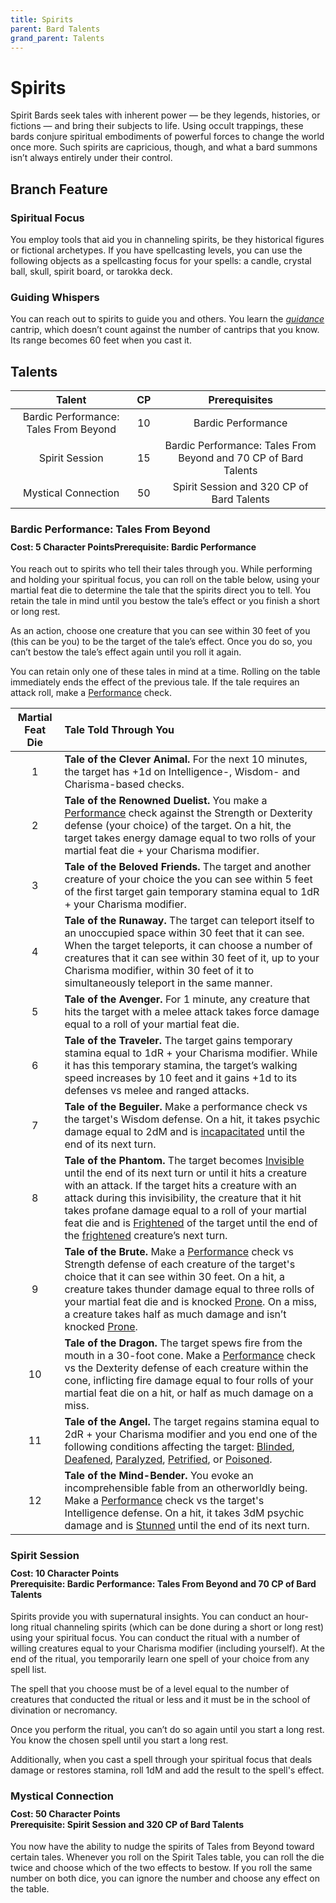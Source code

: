 ```yaml
---
title: Spirits
parent: Bard Talents
grand_parent: Talents
---
```


# Spirits
Spirit Bards seek tales with inherent power — be they legends, histories, or fictions — and bring their subjects to life. Using occult trappings, these bards conjure spiritual embodiments of powerful forces to change the world once more. Such spirits are capricious, though, and what a bard summons isn’t always entirely under their control.

## Branch Feature

### Spiritual Focus
You employ tools that aid you in channeling spirits, be they historical figures or fictional archetypes. If you have spellcasting levels, you can use the following objects as a spellcasting focus for your spells: a candle, crystal ball, skull, spirit board, or tarokka deck.

### Guiding Whispers
You can reach out to spirits to guide you and others. You learn the *[guidance](https://stormchaserroleplaying.com/stormchaserRPG/Spells/Cantrips/Divination/#guidance)* cantrip, which doesn’t count against the number of cantrips that you know. Its range becomes 60 feet when you cast it.

## Talents

| Talent | CP | Prerequisites |
|:------:|:--:|:-------------:|
| Bardic Performance: Tales From Beyond   | 10 | Bardic Performance |
| Spirit Session                          | 15 | Bardic Performance: Tales From Beyond and 70 CP of Bard Talents |
| Mystical Connection                     | 50 | Spirit Session and 320 CP of Bard Talents |

### Bardic Performance: Tales From Beyond

<div style="margin-top:-10px;"></div>

#### **Cost:** 5 Character Points**Prerequisite:** Bardic Performance
You reach out to spirits who tell their tales through you. While performing and holding your spiritual focus, you can roll on the table below, using your martial feat die to determine the tale that the spirits direct you to tell. You retain the tale in mind until you bestow the tale’s effect or you finish a short or long rest.

As an action, choose one creature that you can see within 30 feet of you (this can be you) to be the target of the tale’s effect. Once you do so, you can’t bestow the tale’s effect again until you roll it again.

You can retain only one of these tales in mind at a time. Rolling on the table immediately ends the effect of the previous tale. If the tale requires an attack roll, make a [Performance](https://stormchaserroleplaying.com/stormchaserRPG/Skills/Performance/) check.

| Martial Feat Die | Tale Told Through You |
|:----------------:|:----------------------|
| 1 | **Tale of the Clever Animal.** For the next 10 minutes, the target has +1d on Intelligence-, Wisdom- and Charisma-based checks. |
| 2 | **Tale of the Renowned Duelist.** You make a [Performance](https://stormchaserroleplaying.com/stormchaserRPG/Skills/Performance/) check against the Strength or Dexterity defense (your choice) of the target. On a hit, the target takes energy damage equal to two rolls of your martial feat die + your Charisma modifier. |
| 3 | **Tale of the Beloved Friends.** The target and another creature of your choice the you can see within 5 feet of the first target gain temporary stamina equal to 1dR + your Charisma modifier. |
| 4 | **Tale of the Runaway.** The target can teleport itself to an unoccupied space within 30 feet that it can see. When the target teleports, it can choose a number of creatures that it can see within 30 feet of it, up to your Charisma modifier, within 30 feet of it to simultaneously teleport in the same manner. |
| 5 | **Tale of the Avenger.** For 1 minute, any creature that hits the target with a melee attack takes force damage equal to a roll of your martial feat die. |
| 6 | **Tale of the Traveler.** The target gains temporary stamina equal to 1dR + your Charisma modifier. While it has this temporary stamina, the target’s walking speed increases by 10 feet and it gains +1d to its defenses vs melee and ranged attacks. |
| 7 | **Tale of the Beguiler.** Make a performance check vs the target's Wisdom defense. On a hit, it takes psychic damage equal to 2dM and is [incapacitated](https://stormchaserroleplaying.com/stormchaserRPG/Conditions/Incapacitated/) until the end of its next turn. |
| 8 | **Tale of the Phantom.** The target becomes [Invisible](https://stormchaserroleplaying.com/stormchaserRPG/Conditions/Invisible/) until the end of its next turn or until it hits a creature with an attack. If the target hits a creature with an attack during this invisibility, the creature that it hit takes profane damage equal to a roll of your martial feat die and is [Frightened](https://stormchaserroleplaying.com/stormchaserRPG/Conditions/Frightened/) of the target until the end of the [frightened](https://stormchaserroleplaying.com/stormchaserRPG/Conditions/Frightened/) creature’s next turn. |
| 9 | **Tale of the Brute.** Make a [Performance](https://stormchaserroleplaying.com/stormchaserRPG/Skills/Performance/) check vs Strength defense of each creature of the target's choice that it can see within 30 feet. On a hit, a creature takes thunder damage equal to three rolls of your martial feat die and is knocked [Prone](https://stormchaserroleplaying.com/stormchaserRPG/Conditions/Prone/). On a miss, a creature takes half as much damage and isn’t knocked [Prone](https://stormchaserroleplaying.com/stormchaserRPG/Conditions/Prone/). |
| 10 | **Tale of the Dragon.** The target spews fire from the mouth in a 30-foot cone. Make a [Performance](https://stormchaserroleplaying.com/stormchaserRPG/Skills/Performance/) check vs the Dexterity defense of each creature within the cone, inflicting fire damage equal to four rolls of your martial feat die on a hit, or half as much damage on a miss. |
| 11 | **Tale of the Angel.** The target regains stamina equal to 2dR + your Charisma modifier and you end one of the following conditions affecting the target: [Blinded](https://stormchaserroleplaying.com/stormchaserRPG/Conditions/Blinded/), [Deafened](https://stormchaserroleplaying.com/stormchaserRPG/Conditions/Deafened/), [Paralyzed](https://stormchaserroleplaying.com/stormchaserRPG/Conditions/Paralysed/), [Petrified](https://stormchaserroleplaying.com/stormchaserRPG/Conditions/Petrified/), or [Poisoned](https://stormchaserroleplaying.com/stormchaserRPG/Conditions/Poisoned/). |
| 12 | **Tale of the Mind-Bender.** You evoke an incomprehensible fable from an otherworldly being. Make a [Performance](https://stormchaserroleplaying.com/stormchaserRPG/Skills/Performance/) check vs the target's Intelligence defense. On a hit, it takes 3dM psychic damage and is [Stunned](https://stormchaserroleplaying.com/stormchaserRPG/Conditions/Stunned/) until the end of its next turn. |

### Spirit Session

<div style="margin-top:-10px;"></div>

#### **Cost:** 10 Character Points<br>**Prerequisite:** Bardic Performance: Tales From Beyond and 70 CP of Bard Talents
Spirits provide you with supernatural insights. You can conduct an hour-long ritual channeling spirits (which can be done during a short or long rest) using your spiritual focus. You can conduct the ritual with a number of willing creatures equal to your Charisma modifier (including yourself). At the end of the ritual, you temporarily learn one spell of your choice from any spell list.

The spell that you choose must be of a level equal to the number of creatures that conducted the ritual or less and it must be in the school of divination or necromancy.

Once you perform the ritual, you can’t do so again until you start a long rest. You know the chosen spell until you start a long rest.

Additionally, when you cast a spell through your spiritual focus that deals damage or restores stamina, roll 1dM and add the result to the spell's effect.

### Mystical Connection

<div style="margin-top:-10px;"></div>

#### **Cost:** 50 Character Points<br>**Prerequisite:** Spirit Session and 320 CP of Bard Talents
You now have the ability to nudge the spirits of Tales from Beyond toward certain tales. Whenever you roll on the Spirit Tales table, you can roll the die twice and choose which of the two effects to bestow. If you roll the same number on both dice, you can ignore the number and choose any effect on the table.
